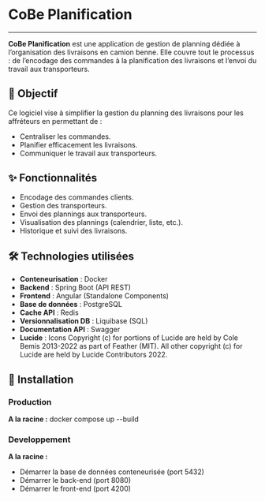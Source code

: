 # CoBe Planification

***

**CoBe Planification** est une application de gestion de planning dédiée à l’organisation des livraisons en camion benne. 
Elle couvre tout le processus : de l’encodage des commandes à la planification des livraisons et l’envoi du travail aux transporteurs.

## 🚚 Objectif

Ce logiciel vise à simplifier la gestion du planning des livraisons pour les affréteurs en permettant de :
- Centraliser les commandes.
- Planifier efficacement les livraisons.
- Communiquer le travail aux transporteurs.

## ✨ Fonctionnalités

- Encodage des commandes clients.
- Gestion des transporteurs.
- Envoi des plannings aux transporteurs.
- Visualisation des plannings (calendrier, liste, etc.).
- Historique et suivi des livraisons.

## 🛠️ Technologies utilisées

- **Conteneurisation** : Docker
- **Backend** : Spring Boot (API REST)
- **Frontend** : Angular (Standalone Components)
- **Base de données** : PostgreSQL
- **Cache API** : Redis
- **Versionnalisation DB** : Liquibase (SQL)
- **Documentation API** : Swagger
- **Lucide** : Icons
  Copyright (c) for portions of Lucide are held by Cole Bemis 2013-2022 as part of Feather (MIT). All other copyright (c) for Lucide are held by Lucide Contributors 2022.

## 🚀 Installation

### Production
**A la racine :** docker compose up --build

### Developpement 
**A la racine :** 
- Démarrer la base de données conteneurisée (port 5432)
- Démarrer le back-end (port 8080)
- Démarrer le front-end (port 4200)